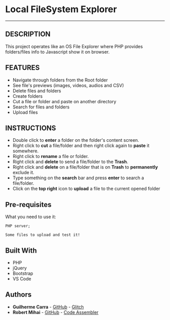 # Local FileSystem Explorer

---

## DESCRIPTION

This project operates like an OS File Explorer where PHP provides folders/files info to Javascript show it on browser.

## FEATURES

* Navigate through folders from the Root folder
* See file's previews (images, videos, audios and CSV)
* Delete files and folders
* Create folders
* Cut a file or folder and paste on another directory
* Search for files and folders
* Upload files

## INSTRUCTIONS

* Double click to **enter** a folder on the folder's content screen.
* Right click to **cut** a file/folder and then right click again to **paste** it somewhere.
* Right click to **rename** a file or folder.
* Right click and **delete** to send a file/folder to the **Trash**.
* Right click and **delete** on a file/folder that is on **Trash** to **permanently** exclude it.
* Type something on the **search** bar and press **enter** to search a file/folder.
* Click on the **top right** icon to **upload** a file to the current opened folder

## Pre-requisites

What you need to use it:

```
PHP server;
```
```
Some files to upload and test it!
```
## Built With

* PHP
* jQuery
* Bootstrap
* VS Code

## Authors

* **Guilherme Carra** - [GitHub](https://github.com/GuilhermeCarra/) - [Glitch](https://glitch.com/@GuilhermeCarra/)
* **Robert Mihai** - [GitHub](https://github.com/lowlandddeer) - [Code Assembler](https://code.assemblerschool.com/robert-mihai)
